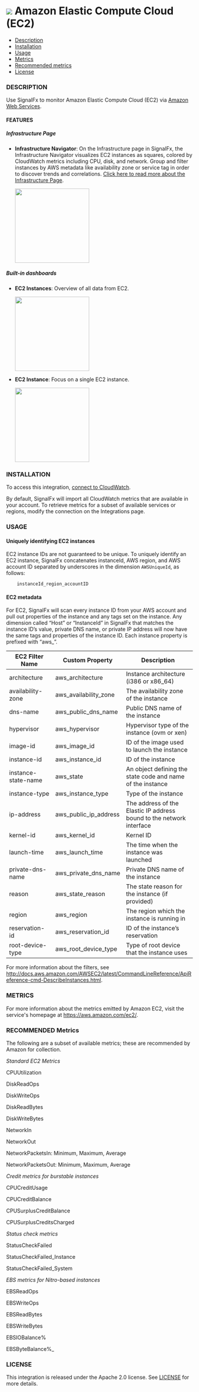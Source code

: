 # ![](./img/integration_awsec2.png) Amazon Elastic Compute Cloud (EC2)

- [Description](#description)
- [Installation](#installation)
- [Usage](#usage)
- [Metrics](#metrics)
- [Recommended metrics](#recommended-metrics)
- [License](#license)

### DESCRIPTION

Use SignalFx to monitor Amazon Elastic Compute Cloud (EC2) via [Amazon Web Services](https://github.com/signalfx/integrations/tree/master/aws)[](sfx_link:aws).

#### FEATURES

##### Infrastructure Page

- **Infrastructure Navigator**: On the Infrastructure page in SignalFx, the Infrastructure Navigator visualizes EC2 instances as squares, colored by CloudWatch metrics including CPU, disk, and network. Group and filter instances by AWS metadata like availability zone or service tag in order to discover trends and correlations. <a target="_blank" href="http://docs.signalfx.com/en/latest/built-in-content/infra-nav.html">Click here to read more about the Infrastructure Page</a>.

  [<img src='./img/hosts_aws_instances.png' width=200px>](./img/hosts_aws_instances.png)

##### Built-in dashboards

- **EC2 Instances**: Overview of all data from EC2.

  [<img src='./img/dashboard_ec2_instances.png' width=200px>](./img/dashboard_ec2_instances.png)

- **EC2 Instance**: Focus on a single EC2 instance.

  [<img src='./img/dashboard_ec2_instance.png' width=200px>](./img/dashboard_ec2_instance.png)

### INSTALLATION

To access this integration, [connect to CloudWatch](https://github.com/signalfx/integrations/tree/master/aws)[](sfx_link:aws).

By default, SignalFx will import all CloudWatch metrics that are available in your account. To retrieve metrics for a subset of available services or regions, modify the connection on the Integrations page.

### USAGE

#### Uniquely identifying EC2 instances

EC2 instance IDs are not guaranteed to be unique. To uniquely identify an EC2 instance, SignalFx concatenates instanceId, AWS region, and AWS account ID separated by underscores in the dimension `AWSUniqueId`, as follows:
```
    instanceId_region_accountID
```

#### EC2 metadata

For EC2, SignalFx will scan every instance ID from your AWS account and pull out properties of the instance and any tags set on the instance.  Any dimension called “Host” or “InstanceId” in SignalFx that matches the instance ID’s value, private DNS name, or private IP address will now have the same tags and properties of the instance ID.  Each instance property is prefixed with “aws_”.

| EC2 Filter Name	| Custom Property	| Description |
|-----------------|-----------------|-------------|
| architecture	| aws\_architecture	| Instance architecture (i386 or x86\_64) |
| availability-zone	| aws\_availability\_zone	| The availability zone of the instance |
| dns-name	| aws\_public\_dns\_name	| Public DNS name of the instance |
| hypervisor	| aws\_hypervisor	| Hypervisor type of the instance (ovm or xen)  |
| image-id	| aws\_image\_id	| ID of the image used to launch the instance |
| instance-id	| aws\_instance\_id	| ID of the instance |
| instance-state-name	| aws\_state	| An object defining the state code and name of the instance |
| instance-type	| aws\_instance\_type	| Type of the instance |
| ip-address	| aws\_public\_ip\_address	| The address of the Elastic IP address bound to the network interface |
| kernel-id	| aws\_kernel\_id	| Kernel ID |
| launch-time	| aws\_launch\_time	| The time when the instance was launched |
| private-dns-name	| aws\_private\_dns\_name	| Private DNS name of the instance |
| reason	| aws\_state\_reason	| The state reason for the instance (if provided) |
| region	| aws\_region	| The region which the instance is running in |
| reservation-id	| aws\_reservation\_id	| ID of the instance’s reservation |
| root-device-type	| aws\_root\_device\_type	| Type of root device that the instance uses |

For more information about the filters, see <a target="_blank" href="http://docs.aws.amazon.com/AWSEC2/latest/CommandLineReference/ApiReference-cmd-DescribeInstances.html">http://docs.aws.amazon.com/AWSEC2/latest/CommandLineReference/ApiReference-cmd-DescribeInstances.html</a>.

### METRICS

For more information about the metrics emitted by Amazon EC2, visit the service's homepage at <a target="_blank" href="https://aws.amazon.com/ec2/">https://aws.amazon.com/ec2/</a>.

### RECOMMENDED Metrics

The following are a subset of available metrics; these are recommended by Amazon for collection.


_Standard EC2 Metrics_

CPUUtilization

DiskReadOps

DiskWriteOps

DiskReadBytes

DiskWriteBytes

NetworkIn

NetworkOut

NetworkPacketsIn: Minimum, Maximum, Average

NetworkPacketsOut: Minimum, Maximum, Average


_Credit metrics for burstable instances_

CPUCreditUsage

CPUCreditBalance

CPUSurplusCreditBalance

CPUSurplusCreditsCharged


_Status check metrics_

StatusCheckFailed

StatusCheckFailed_Instance

StatusCheckFailed_System


_EBS metrics for Nitro-based instances_

EBSReadOps

EBSWriteOps

EBSReadBytes

EBSWriteBytes

EBSIOBalance%

EBSByteBalance%_


### LICENSE

This integration is released under the Apache 2.0 license. See [LICENSE](./LICENSE) for more details.
